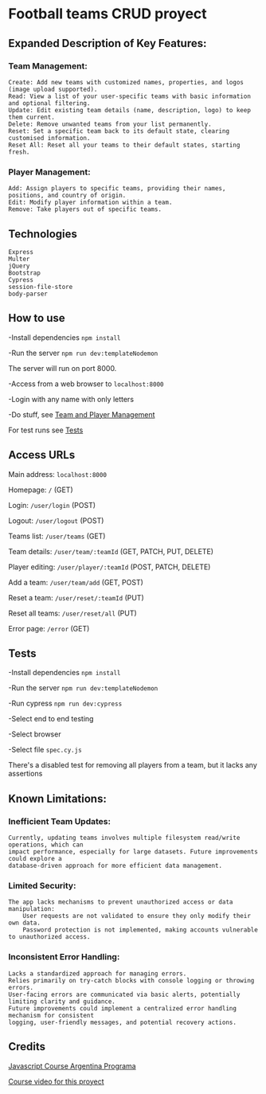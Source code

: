 # Football teams CRUD proyect

## Expanded Description of Key Features: <a name="teamManagement"></a>

### Team Management:

    Create: Add new teams with customized names, properties, and logos (image upload supported).
    Read: View a list of your user-specific teams with basic information and optional filtering.
    Update: Edit existing team details (name, description, logo) to keep them current.
    Delete: Remove unwanted teams from your list permanently.
    Reset: Set a specific team back to its default state, clearing customised information.
    Reset All: Reset all your teams to their default states, starting fresh.

### Player Management:
    
    Add: Assign players to specific teams, providing their names, positions, and country of origin.
    Edit: Modify player information within a team.
    Remove: Take players out of specific teams.

## Technologies

    Express
    Multer
    jQuery
    Bootstrap
    Cypress
    session-file-store
    body-parser
    
## How to use

-Install dependencies `npm install`

-Run the server `npm run dev:templateNodemon`

The server will run on port 8000.

-Access from a web browser to `localhost:8000`

-Login with any name with only letters

-Do stuff, see [Team and Player Management](#teamManagement)

For test runs see [Tests](#tests)

## Access URLs
Main address: `localhost:8000`

Homepage: `/` (GET)

Login: `/user/login` (POST)

Logout: `/user/logout` (POST)

Teams list: `/user/teams` (GET)

Team details: `/user/team/:teamId` (GET, PATCH, PUT, DELETE)

Player editing: `/user/player/:teamId` (POST, PATCH, DELETE)

Add a team: `/user/team/add` (GET, POST)

Reset a team: `/user/reset/:teamId` (PUT) 

Reset all teams: `/user/reset/all` (PUT)

Error page: `/error` (GET)

## Tests <a name="tests"></a>

-Install dependencies `npm install`

-Run the server `npm run dev:templateNodemon`

-Run cypress `npm run dev:cypress`

-Select end to end testing

-Select browser

-Select file `spec.cy.js`

There's a disabled test for removing all players from a team, but it lacks any assertions

## Known Limitations:

### Inefficient Team Updates:

    Currently, updating teams involves multiple filesystem read/write operations, which can
    impact performance, especially for large datasets. Future improvements could explore a
    database-driven approach for more efficient data management.

### Limited Security:

    The app lacks mechanisms to prevent unauthorized access or data manipulation:
        User requests are not validated to ensure they only modify their own data.
        Password protection is not implemented, making accounts vulnerable to unauthorized access.

### Inconsistent Error Handling:

    Lacks a standardized approach for managing errors.
    Relies primarily on try-catch blocks with console logging or throwing errors.
    User-facing errors are communicated via basic alerts, potentially limiting clarity and guidance.
    Future improvements could implement a centralized error handling mechanism for consistent
    logging, user-friendly messages, and potential recovery actions.

## Credits
[Javascript Course Argentina Programa](https://argentinaprograma.com/)

[Course video for this proyect](https://www.youtube.com/watch?v=8LxxQeNCu4U&list=PLs73pLtDNXD893LSF8fP-EfZbGWMECmnc&index=17)
